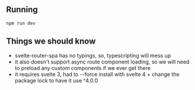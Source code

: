 ## Running

```
npm run dev
```

## Things we should know

- svelte-router-spa has no typings, so, typescripting will mess up
- it also doesn't support async route component loading, so we will need to preload any custom components if we ever get there
- it requires svelte 3, had to --force install with svelte 4 + change the package lock to have it use ^4.0.0
